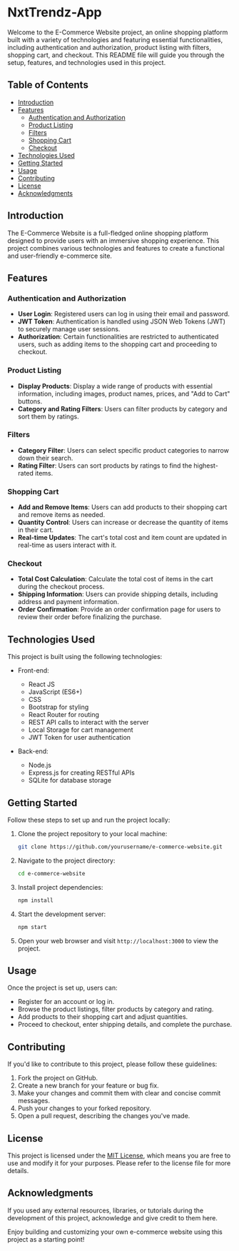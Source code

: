 # NxtTrendz-App

Welcome to the E-Commerce Website project, an online shopping platform built with a variety of technologies and featuring essential functionalities, including authentication and authorization, product listing with filters, shopping cart, and checkout. This README file will guide you through the setup, features, and technologies used in this project.

## Table of Contents

- [Introduction](#introduction)
- [Features](#features)
  - [Authentication and Authorization](#authentication-and-authorization)
  - [Product Listing](#product-listing)
  - [Filters](#filters)
  - [Shopping Cart](#shopping-cart)
  - [Checkout](#checkout)
- [Technologies Used](#technologies-used)
- [Getting Started](#getting-started)
- [Usage](#usage)
- [Contributing](#contributing)
- [License](#license)
- [Acknowledgments](#acknowledgments)

## Introduction

The E-Commerce Website is a full-fledged online shopping platform designed to provide users with an immersive shopping experience. This project combines various technologies and features to create a functional and user-friendly e-commerce site.

## Features

### Authentication and Authorization

- **User Login**: Registered users can log in using their email and password.
- **JWT Token**: Authentication is handled using JSON Web Tokens (JWT) to securely manage user sessions.
- **Authorization**: Certain functionalities are restricted to authenticated users, such as adding items to the shopping cart and proceeding to checkout.

### Product Listing

- **Display Products**: Display a wide range of products with essential information, including images, product names, prices, and "Add to Cart" buttons.
- **Category and Rating Filters**: Users can filter products by category and sort them by ratings.

### Filters

- **Category Filter**: Users can select specific product categories to narrow down their search.
- **Rating Filter**: Users can sort products by ratings to find the highest-rated items.

### Shopping Cart

- **Add and Remove Items**: Users can add products to their shopping cart and remove items as needed.
- **Quantity Control**: Users can increase or decrease the quantity of items in their cart.
- **Real-time Updates**: The cart's total cost and item count are updated in real-time as users interact with it.

### Checkout

- **Total Cost Calculation**: Calculate the total cost of items in the cart during the checkout process.
- **Shipping Information**: Users can provide shipping details, including address and payment information.
- **Order Confirmation**: Provide an order confirmation page for users to review their order before finalizing the purchase.

## Technologies Used

This project is built using the following technologies:

- Front-end:
  - React JS
  - JavaScript (ES6+)
  - CSS
  - Bootstrap for styling
  - React Router for routing
  - REST API calls to interact with the server
  - Local Storage for cart management
  - JWT Token for user authentication

- Back-end:
  - Node.js
  - Express.js for creating RESTful APIs
  - SQLite for database storage

## Getting Started

Follow these steps to set up and run the project locally:

1. Clone the project repository to your local machine:

   ```bash
   git clone https://github.com/yourusername/e-commerce-website.git
   ```

2. Navigate to the project directory:

   ```bash
   cd e-commerce-website
   ```

3. Install project dependencies:

   ```bash
   npm install
   ```

4. Start the development server:

   ```bash
   npm start
   ```

5. Open your web browser and visit `http://localhost:3000` to view the project.

## Usage

Once the project is set up, users can:

- Register for an account or log in.
- Browse the product listings, filter products by category and rating.
- Add products to their shopping cart and adjust quantities.
- Proceed to checkout, enter shipping details, and complete the purchase.

## Contributing

If you'd like to contribute to this project, please follow these guidelines:

1. Fork the project on GitHub.
2. Create a new branch for your feature or bug fix.
3. Make your changes and commit them with clear and concise commit messages.
4. Push your changes to your forked repository.
5. Open a pull request, describing the changes you've made.

## License

This project is licensed under the [MIT License](LICENSE), which means you are free to use and modify it for your purposes. Please refer to the license file for more details.

## Acknowledgments

If you used any external resources, libraries, or tutorials during the development of this project, acknowledge and give credit to them here.

Enjoy building and customizing your own e-commerce website using this project as a starting point!

